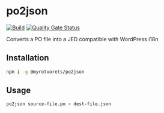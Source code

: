 # po2json

[![Build](https://github.com/myrotvorets/po2json/actions/workflows/build.yml/badge.svg)](https://github.com/myrotvorets/po2json/actions/workflows/build.yml)
[![Quality Gate Status](https://sonarcloud.io/api/project_badges/measure?project=myrotvorets_po2json&metric=alert_status)](https://sonarcloud.io/dashboard?id=myrotvorets_po2json)

Converts a PO file into a JED compatible with WordPress i18n

## Installation

```bash
npm i -g @myrotvorets/po2json
```

## Usage

```bash
po2json source-file.po > dest-file.json
```
